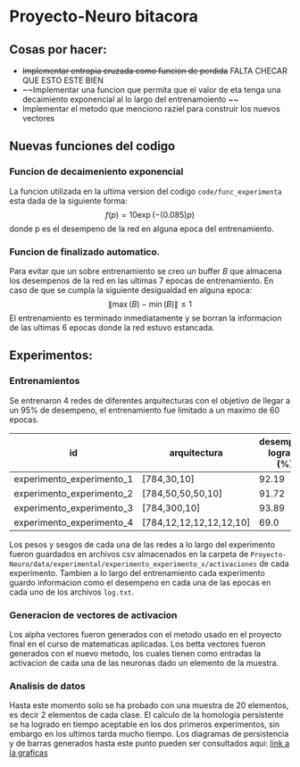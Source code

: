 # Proyecto-Neuro bitacora
## Cosas por hacer:
- ~~Implementar entropia cruzada como funcion de perdida~~ FALTA CHECAR QUE ESTO ESTE BIEN
- ~~Implementar una funcion que permita que el valor de eta tenga una decaimiento exponencial al lo largo del entrenamoiento ~~
- Implementar el metodo que menciono raziel para construir los nuevos vectores 

## Nuevas funciones del codigo
### Funcion de decaimeniento exponencial
La funcion utilizada en la ultima version del codigo `code/func_experimenta` esta dada de la siguiente forma:
$$f(p) = 10 \exp(-(0.085)p) $$
donde p es el desempeno de la red en alguna epoca del entrenamiento.

### Funcion de finalizado automatico.
Para evitar que un sobre entrenamiento se creo un buffer $B$ que almacena los desempenos de la red en las ultimas 7 epocas de
entrenamiento. En caso de que se cumpla la siguiente desigualdad en alguna epoca:
$$ \| \max(B) - \min(B) \| \leq 1  $$
El entrenamiento es terminado inmediatamente y se borran la informacion de las ultimas 6 epocas donde la red estuvo estancada.

## Experimentos:
### Entrenamientos
Se entrenaron 4 redes de diferentes arquitecturas con el objetivo de llegar a un 95% de desempeno, el entrenamiento fue 
limitado a un maximo de 60 epocas.

| id                        | arquitectura            | desempeno logrado (%) | epocas de entrenamiento |
|---------------------------|-------------------------|-----------------------|-------------------------|
| experimento_experimento_1 | [784,30,10]             | 92.19                 | 7                       |
| experimento_experimento_2 | [784,50,50,50,10]       | 91.72                 | 7                       |
| experimento_experimento_3 | [784,300,10]            | 93.89                 | 7                       |
| experimento_experimento_4 | [784,12,12,12,12,12,10] | 69.0                  | 57                      |

Los pesos y sesgos de cada una de las redes a lo largo del experimento fueron guardados en archivos csv almacenados en la carpeta de `Proyecto-Neuro/data/experimental/experimento_experimento_x/activaciones` de cada experimento.
Tambien a lo largo del entrenamiento cada experimento guardo informacion como el desempeno en cada una de las epocas en cada
uno de los archivos `log.txt`.
### Generacion de vectores de activacion

Los  alpha vectores fueron generados con el metodo usado en el proyecto final en el curso de matematicas aplicadas.
Los betta vectores fueron generados con el nuevo metodo, los cuales tienen como entradas la activacion de cada una de 
las neuronas dado un elemento de la muestra.
### Analisis de datos
Hasta este momento solo se ha probado con una muestra de 20 elementos, es decir 2 elementos de cada clase. El calculo de la 
homologia persistente se ha logrado en tiempo aceptable en los dos primeros experimentos, sin embargo en los ultimos tarda mucho tiempo. Los diagramas de persistencia y de barras generados hasta este punto pueden ser consultados aqui: [link a la graficas](https://photos.app.goo.gl/kzDA4EHaDGGHY5cAA)




 
